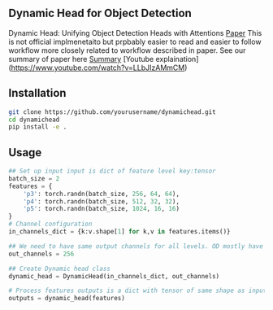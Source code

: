 
## Dynamic Head for Object Detection

Dynamic Head: Unifying Object Detection Heads with Attentions  [Paper](https://arxiv.org/pdf/2106.08322)
This is not official implmenetaito but prpbably easier to read and easier to follow workflow more closely related to workflow described in paper. See our summary of paper here 
[Summary](https://github.com/Asad-Ismail/Paper-Summaries/tree/main/ImageOD)
[Youtube explaination] (https://www.youtube.com/watch?v=LLbJIzAMmCM)

## Installation

```bash
git clone https://github.com/yourusername/dynamichead.git
cd dynamichead
pip install -e .
```

## Usage

```python
## Set up input input is dict of feature level key:tensor
batch_size = 2
features = {
    'p3': torch.randn(batch_size, 256, 64, 64),
    'p4': torch.randn(batch_size, 512, 32, 32),
    'p5': torch.randn(batch_size, 1024, 16, 16)
}
# Channel configuration
in_channels_dict = {k:v.shape[1] for k,v in features.items()}

## We need to have same output channels for all levels. OD mostly have that but to make sure 
out_channels = 256

## Create Dynamic head class
dynamic_head = DynamicHead(in_channels_dict, out_channels)

# Process features outputs is a dict with tensor of same shape as input dict
outputs = dynamic_head(features)
```

